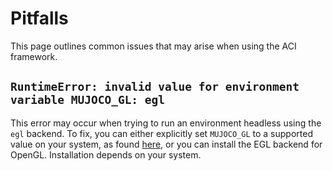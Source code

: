 # Pitfalls

This page outlines common issues that may arise when using the ACI framework.

## `RuntimeError: invalid value for environment variable MUJOCO_GL: egl`

This error may occur when trying to run an environment headless using the `egl` backend. To fix, you can either explicitly set `MUJOCO_GL` to a supported value on your system, as found [here](https://github.com/google-deepmind/mujoco/blob/main/python/mujoco/gl_context.py), or you can install the EGL backend for OpenGL. Installation depends on your system.
